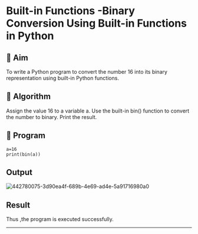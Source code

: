 # Built-in Functions -Binary Conversion Using Built-in Functions in Python
## 🎯 Aim
To write a Python program to convert the number 16 into its binary representation using built-in Python functions.

## 🧠 Algorithm
Assign the value 16 to a variable a.
Use the built-in bin() function to convert the number to binary.
Print the result.
## 🧾 Program
```
a=16
print(bin(a))

```
## Output

![442780075-3d90ea4f-689b-4e69-ad4e-5a91716980a0](https://github.com/user-attachments/assets/75b044b4-4e9e-4102-8500-8906dfa29556)


## Result

Thus ,the program is executed successfully.

----
